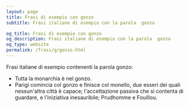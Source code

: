 ```yaml
---
layout: page
title: Frasi di esempio con gonzo 
subtitle: Frasi italiane di esempio con la parola  gonzo

og_title: Frasi di esempio con gonzo 
og_description: Frasi italiane di esempio con la parola  gonzo
og_type: website
permalink: /frasi/g/gonzo.html
---
```


Frasi italiane di esempio contenenti la parola gonzo:


- Tutta la monarchia è nel gonzo.
- Parigi comincia col gonzo e finisce col monello, due esseri dei quali nessun'altra città è capace; l'accettazione passiva che si contenta di guardare, e l'iniziativa inesauribile; Prudhomme e Fouillou.
